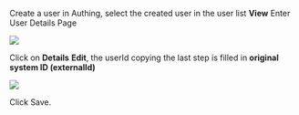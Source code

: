<IntegrationDetailCard :title="`Create a user in ${$localeConfig.brandName}`">

Create a user in Authing, select the created user in the user list **View** Enter User Details Page

<img src="~@imagesZhCn/integration/polyv/2-1.png"/>

Click on **Details** **Edit**, the userId copying the last step is filled in **original system ID (externalId)**

<img src="~@imagesZhCn/integration/polyv/2-2.png" class="md-img-padding" />

Click Save.

</IntegrationDetailCard>
